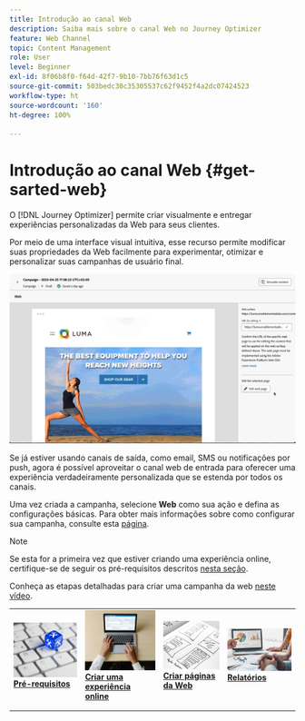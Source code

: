 ```yaml
---
title: Introdução ao canal Web
description: Saiba mais sobre o canal Web no Journey Optimizer
feature: Web Channel
topic: Content Management
role: User
level: Beginner
exl-id: 8f06b8f0-f64d-42f7-9b10-7bb76f63d1c5
source-git-commit: 503bedc30c35305537c62f9452f4a2dc07424523
workflow-type: ht
source-wordcount: '160'
ht-degree: 100%

---
```


# Introdução ao canal Web {#get-sarted-web}

O [!DNL Journey Optimizer] permite criar visualmente e entregar experiências personalizadas da Web para seus clientes.

Por meio de uma interface visual intuitiva, esse recurso permite modificar suas propriedades da Web facilmente para experimentar, otimizar e personalizar suas campanhas de usuário final.

![](../rn/assets/do-not-localize/web-authoring.gif)


Se já estiver usando canais de saída, como email, SMS ou notificações por push, agora é possível aproveitar o canal web de entrada para oferecer uma experiência verdadeiramente personalizada que se estenda por todos os canais.

Uma vez criada a campanha, selecione **Web** como sua ação e defina as configurações básicas. Para obter mais informações sobre como configurar sua campanha, consulte esta [página](../campaigns/create-campaign.md#configure).

>[!NOTE]
>
>Se esta for a primeira vez que estiver criando uma experiência online, certifique-se de seguir os pré-requisitos descritos [nesta seção](web-prerequisites.md).

Conheça as etapas detalhadas para criar uma campanha da web [neste vídeo](create-web.md#video).

<table style="table-layout:fixed"><tr style="border: 0;">
<td>
<a href="web-prerequisites.md">
<img alt="Cliente potencial" src="../assets/do-not-localize/web-prerequisites.jpg">
</a>
<div><a href="web-prerequisites.md"><strong>Pré-requisitos</strong>
</div>
<p>
</td>
<td>
<a href="create-web.md">
<img alt="Pouco frequentes" src="../assets/do-not-localize/web-create.jpg">
</a>
<div>
<a href="create-web.md"><strong>Criar uma experiência online</strong></a>
</div>
<p></td>
<td>
<a href="edit-web-content.md">
<img alt="Validação" src="../assets/do-not-localize/web-design.jpg">
</a>
<div>
<a href="edit-web-content.md"><strong>Criar páginas da Web</strong></a>
</div>
<p>
</td>
<td>
<a href="monitor-web-experiences.md">
<img alt="Validação" src="../assets/do-not-localize/web-reporting.jpg">
</a>
<div>
<a href="monitor-web-experiences.md"><strong>Relatórios</strong></a>
</div>
<p>
</td>
</tr></table>



